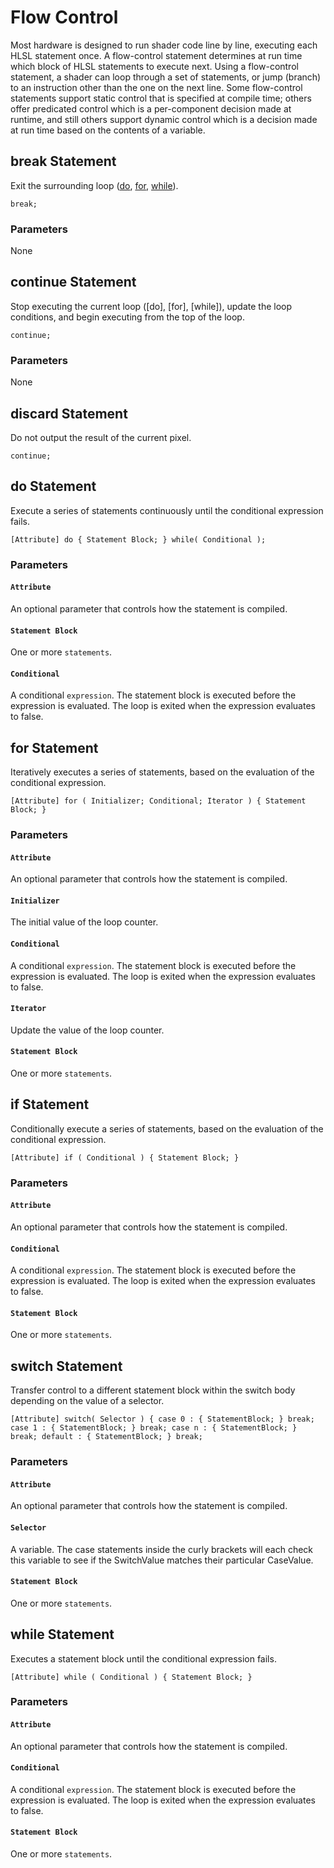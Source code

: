 # Flow Control

Most hardware is designed to run shader code line by line, executing each HLSL statement once. A flow-control statement determines at run time which block of HLSL statements to execute next. Using a flow-control statement, a shader can loop through a set of statements, or jump (branch) to an instruction other than the one on the next line. Some flow-control statements support static control that is specified at compile time; others offer predicated control which is a per-component decision made at runtime, and still others support dynamic control which is a decision made at run time based on the contents of a variable.

## break Statement

Exit the surrounding loop ([do](dx-graphics-hlsl-do.md), [for](dx-graphics-hlsl-for.md), [while](dx-graphics-hlsl-while.md)).

```HLSL
break;
```

### Parameters

None

## continue Statement

Stop executing the current loop ([do], [for], [while]), update the loop conditions, and begin executing from the top of the loop.

```HLSL
continue;
```

### Parameters

None

## discard Statement

Do not output the result of the current pixel.

```HLSL
continue;
```

## do Statement

Execute a series of statements continuously until the conditional expression fails.

```HLSL
[Attribute] do { Statement Block; } while( Conditional );
```

### Parameters

#### `Attribute`

An optional parameter that controls how the statement is compiled.

#### `Statement Block`

One or more `statements`.

#### `Conditional`

A conditional `expression`. The statement block is executed before the expression is evaluated. The loop is exited when the expression evaluates to false.

## for Statement

Iteratively executes a series of statements, based on the evaluation of the conditional expression.

```HLSL
[Attribute] for ( Initializer; Conditional; Iterator ) { Statement Block; }
```

### Parameters

#### `Attribute`

An optional parameter that controls how the statement is compiled.

#### `Initializer`

The initial value of the loop counter.

#### `Conditional`

A conditional `expression`. The statement block is executed before the expression is evaluated. The loop is exited when the expression evaluates to false.

#### `Iterator`

Update the value of the loop counter.

#### `Statement Block`

One or more `statements`.

## if Statement

Conditionally execute a series of statements, based on the evaluation of the conditional expression.

```HLSL
[Attribute] if ( Conditional ) { Statement Block; }
```

### Parameters

#### `Attribute`

An optional parameter that controls how the statement is compiled.

#### `Conditional`

A conditional `expression`. The statement block is executed before the expression is evaluated. The loop is exited when the expression evaluates to false.

#### `Statement Block`

One or more `statements`.

## switch Statement

Transfer control to a different statement block within the switch body depending on the value of a selector.

```HLSL
[Attribute] switch( Selector ) { case 0 : { StatementBlock; } break; case 1 : { StatementBlock; } break; case n : { StatementBlock; } break; default : { StatementBlock; } break;
```

### Parameters

#### `Attribute`

An optional parameter that controls how the statement is compiled.

#### `Selector`

A variable. The case statements inside the curly brackets will each check this variable to see if the SwitchValue matches their particular CaseValue.

#### `Statement Block`

One or more `statements`.

## while Statement

Executes a statement block until the conditional expression fails.

```HLSL
[Attribute] while ( Conditional ) { Statement Block; }
```

### Parameters

#### `Attribute`

An optional parameter that controls how the statement is compiled.

#### `Conditional`

A conditional `expression`. The statement block is executed before the expression is evaluated. The loop is exited when the expression evaluates to false.

#### `Statement Block`

One or more `statements`.